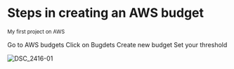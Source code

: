# Steps in creating an AWS budget

<sub>My first project on AWS</sub>

Go to AWS budgets
Click on Bugdets
Create new budget
Set your threshold

![DSC_2416-01](https://user-images.githubusercontent.com/113180880/189340443-bdd86c76-b236-4975-a0e8-4b170d382d3c.jpeg)

